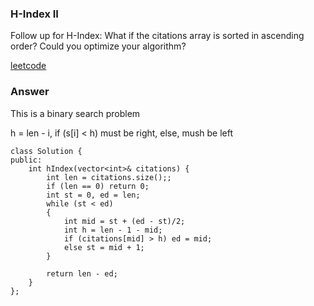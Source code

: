 ### H-Index II
Follow up for H-Index: What if the citations array is sorted in ascending order? Could you optimize your algorithm?

[leetcode](https://leetcode.com/problems/h-index-ii/description/)

### Answer 
This is a binary search problem

h = len - i, if (s[i] < h) must be right, else, mush be left

	class Solution {
	public:
	    int hIndex(vector<int>& citations) {
	        int len = citations.size();;
	        if (len == 0) return 0;
	        int st = 0, ed = len;
	        while (st < ed)
	        {
	            int mid = st + (ed - st)/2;
	            int h = len - 1 - mid;
	            if (citations[mid] > h) ed = mid;
	            else st = mid + 1;
	        }
	        
	        return len - ed;
	    }
	};